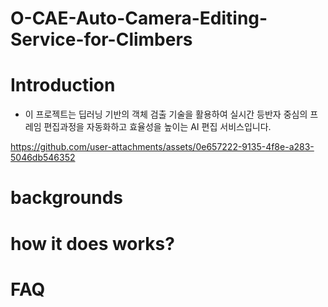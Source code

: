 # O-CAE-Auto-Camera-Editing-Service-for-Climbers
# Introduction
+ 이 프로젝트는 딥러닝 기반의 객체 검출 기술을 활용하여 실시간 등반자 중심의 프레임 편집과정을 자동화하고 효율성을 높이는 AI 편집 서비스입니다.

https://github.com/user-attachments/assets/0e657222-9135-4f8e-a283-5046db546352


# backgrounds
# how it does works?
# FAQ
